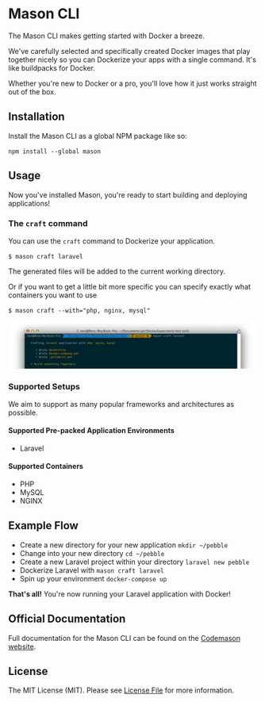 # Mason CLI

The Mason CLI makes getting started with Docker a breeze. 

We've carefully selected and specifically created Docker images that play together nicely so you can Dockerize your apps with a single command. It's like buildpacks for Docker.

Whether you're new to Docker or a pro, you'll love how it just works straight out of the box.

## Installation
Install the Mason CLI as a global NPM package like so:
```
npm install --global mason
```

## Usage
Now you've installed Mason, you're ready to start building and deploying applications!

### The `craft` command
You can use the `craft` command to Dockerize your application.
```
$ mason craft laravel 
```
The generated files will be added to the current working directory.

Or if you want to get a little bit more specific you can specify exactly what containers you want to use
```
$ mason craft --with="php, nginx, mysql"
```
![mason-craft-command](craft-command.png)


### Supported Setups
We aim to support as many popular frameworks and architectures as possible.

#### Supported Pre-packed Application Environments
- Laravel

#### Supported Containers
- PHP
- MySQL
- NGINX

## Example Flow 

- Create a new directory for your new application `mkdir ~/pebble`
- Change into your new directory `cd ~/pebble` 
- Create a new Laravel project within your directory `laravel new pebble`
- Dockerize Laravel with `mason craft laravel`
- Spin up your environment `docker-compose up`

**That's all!** You're now running your Laravel application with Docker!


## Official Documentation 
Full documentation for the Mason CLI can be found on the [Codemason website](http://mason.ci/docs/mason-cli).


## License
The MIT License (MIT). Please see [License File](LICENSE.md) for more information.